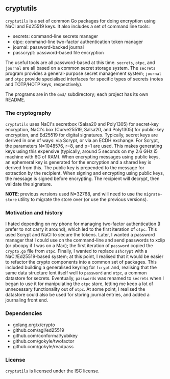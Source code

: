 ## cryptutils

`cryptutils` is a set of common Go packages for doing encryption using
NaCl and Ed25519 keys. It also includes a set of command line tools:

* secrets: command-line secrets manager
* otpc: command-line two-factor authentication token manager
* journal: password-backed journal
* passcrypt: password-based file encryption

The useful tools are all password-based at this time. `secrets`, `otpc`,
and `journal` are all based on a common secret storage system. The
`secrets` program provides a general-purpose secret management system;
`journal` and `otpc` provide specialised interfaces for specific types
of secrets (notes and TOTP/HOTP keys, respectively).

The programs are in the `cmd/` subdirectory; each project has its own
README.

### The cryptography

`cryptutils` uses NaCl's secretbox (Salsa20 and Poly1305) for
secret-key encryption, NaCl's box (Curve25519, Salsa20, and Poly1305)
for public-key encryption, and Ed25519 for digital
signatures. Typically, secret keys are derived in one of ways: via
Scrypt, or via an ECDH exchange. For Scrypt, the parameters N=1048576,
r=8, and p=1 are used. This makes generating keys using this expensive
(typically, around 5 seconds on my 2.6 GHz i5 machine with 6G of
RAM). When encrypting messages using public keys, an ephemeral key is
generated for the encryption and a shared key is derived from
this. The public key is prepended to the message for extraction by the
recipient. When signing and encrypting using public keys, the message
is signed before encrypting. The recipient will decrypt, then validate
the signature.

**NOTE**: previous versions used N=32768, and will need to use the
`migrate-store` utility to migrate the store over (or use the previous
versions).

### Motivation and history

I hated depending on my phone for managing two-factor authentication
(I prefer to not carry it around), which led to the first iteration of
`otpc`. This used Scrypt and NaCl to secure the tokens. Later, I
wanted a password manager that I could use on the command-line and
send passwords to xclip (or pbcopy if I was on a Mac); the first
iteration of `password` copied the `crypto.go` file from
`otpc`. Finally, I wanted to replace `sshcrypt` with a
NaCl/Ed25519-based system; at this point, I realised that it would be
easier to refactor the crypto components into a common set of
packages. This included building a generalised keyring for `fcrypt`
and, realising that the same data structure lent itself well to
`password` and `otpc`, a common datastore for secrets. Eventually,
`passwords` was renamed to `secrets` when I began to use it for
manipulating the `otpc` store, letting me keep a lot of unnecessary
functionality out of `otpc`. At some point, I realised the datastore
could also be used for storing journal entries, and added a journaling
front end.

### Dependencies

* golang.org/x/crypto
* github.com/agl/ed25519
* github.com/conformal/yubikey
* github.com/gokyle/twofactor
* github.com/gokyle/readpass 

### License

`cryptutils` is licensed under the ISC license.

